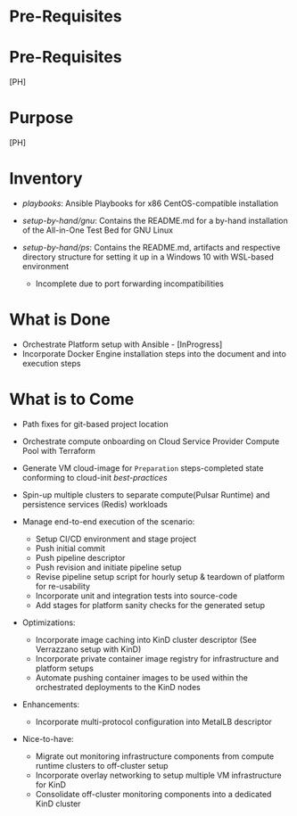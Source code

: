 # Pre-Requisites

# Pre-Requisites
[PH]

# Purpose
[PH]

# Inventory
- *playbooks*: Ansible Playbooks for x86 CentOS-compatible installation
- *setup-by-hand/gnu*: Contains the README.md for a by-hand installation of the All-in-One Test Bed for GNU Linux
- *setup-by-hand/ps*: Contains the README.md, artifacts and respective directory structure for setting it up in a Windows 10 with WSL-based environment

    - Incomplete due to port forwarding incompatibilities

# What is Done
- Orchestrate Platform setup with Ansible - [InProgress]
- Incorporate Docker Engine installation steps into the document and into execution steps

# What is to Come
- Path fixes for git-based project location
- Orchestrate compute onboarding on Cloud Service Provider Compute Pool with Terraform
- Generate VM cloud-image for `Preparation` steps-completed state conforming to cloud-init *best-practices*
- Spin-up multiple clusters to separate compute(Pulsar Runtime) and persistence services (Redis) workloads
- Manage end-to-end execution of the scenario:

    - Setup CI/CD environment and stage project 
    - Push initial commit
    - Push pipeline descriptor
    - Push revision and initiate pipeline setup
    - Revise pipeline setup script for hourly setup & teardown of platform for re-usability
    - Incorporate unit and integration tests into source-code
    - Add stages for platform sanity checks for the generated setup

- Optimizations:

    - Incorporate image caching into KinD cluster descriptor (See Verrazzano setup with KinD)
    - Incorporate private container image registry for infrastructure and platform setups
    - Automate pushing container images to be used within the orchestrated deployments to the KinD nodes

- Enhancements:
    
    - Incorporate multi-protocol configuration into MetalLB descriptor

- Nice-to-have:
    
    - Migrate out monitoring infrastructure components from compute runtime clusters to off-cluster setup
    - Incorporate overlay networking to setup multiple VM infrastructure for KinD
    - Consolidate off-cluster monitoring components into a dedicated KinD cluster